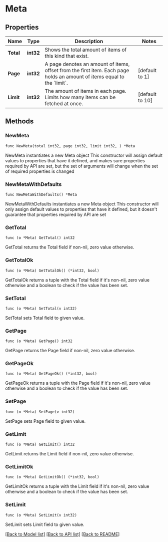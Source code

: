 # Meta

## Properties

Name | Type | Description | Notes
------------ | ------------- | ------------- | -------------
**Total** | **int32** | Shows the total amount of items of this kind that exist. | 
**Page** | **int32** | A page denotes an amount of items, offset from the first item. Each page holds an amount of items equal to the &#x60;limit&#x60;. | [default to 1]
**Limit** | **int32** | The amount of items in each page. Limits how many items can be fetched at once. | [default to 10]

## Methods

### NewMeta

`func NewMeta(total int32, page int32, limit int32, ) *Meta`

NewMeta instantiates a new Meta object
This constructor will assign default values to properties that have it defined,
and makes sure properties required by API are set, but the set of arguments
will change when the set of required properties is changed

### NewMetaWithDefaults

`func NewMetaWithDefaults() *Meta`

NewMetaWithDefaults instantiates a new Meta object
This constructor will only assign default values to properties that have it defined,
but it doesn't guarantee that properties required by API are set

### GetTotal

`func (o *Meta) GetTotal() int32`

GetTotal returns the Total field if non-nil, zero value otherwise.

### GetTotalOk

`func (o *Meta) GetTotalOk() (*int32, bool)`

GetTotalOk returns a tuple with the Total field if it's non-nil, zero value otherwise
and a boolean to check if the value has been set.

### SetTotal

`func (o *Meta) SetTotal(v int32)`

SetTotal sets Total field to given value.


### GetPage

`func (o *Meta) GetPage() int32`

GetPage returns the Page field if non-nil, zero value otherwise.

### GetPageOk

`func (o *Meta) GetPageOk() (*int32, bool)`

GetPageOk returns a tuple with the Page field if it's non-nil, zero value otherwise
and a boolean to check if the value has been set.

### SetPage

`func (o *Meta) SetPage(v int32)`

SetPage sets Page field to given value.


### GetLimit

`func (o *Meta) GetLimit() int32`

GetLimit returns the Limit field if non-nil, zero value otherwise.

### GetLimitOk

`func (o *Meta) GetLimitOk() (*int32, bool)`

GetLimitOk returns a tuple with the Limit field if it's non-nil, zero value otherwise
and a boolean to check if the value has been set.

### SetLimit

`func (o *Meta) SetLimit(v int32)`

SetLimit sets Limit field to given value.



[[Back to Model list]](../README.md#documentation-for-models) [[Back to API list]](../README.md#documentation-for-api-endpoints) [[Back to README]](../README.md)



